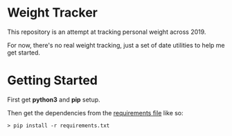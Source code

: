 # Weight Tracker
This repository is an attempt at tracking personal weight across 2019.

For now, there's no real weight tracking, just a set of date utilities to help me get started.

# Getting Started
First get **python3** and **pip** setup.

Then get the dependencies from the [requirements file](requirements.txt) like so:
```
> pip install -r requirements.txt
```